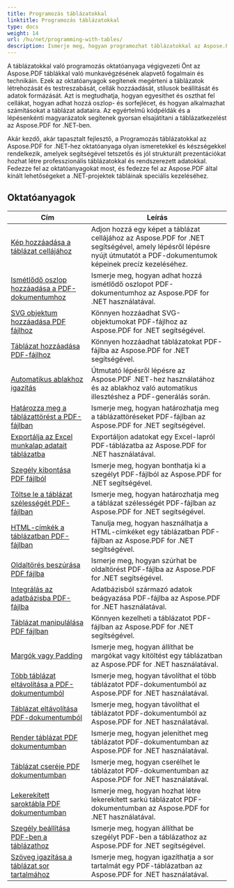 ```yaml
---
title: Programozás táblázatokkal
linktitle: Programozás táblázatokkal
type: docs
weight: 14
url: /hu/net/programming-with-tables/
description: Ismerje meg, hogyan programozhat táblázatokkal az Aspose.PDF for .NET fájlban a lépésenkénti oktatóanyagok segítségével.
---
```

A táblázatokkal való programozás oktatóanyaga végigvezeti Önt az Aspose.PDF táblákkal való munkavégzésének alapvető fogalmain és technikáin. Ezek az oktatóanyagok segítenek megérteni a táblázatok létrehozását és testreszabását, cellák hozzáadását, stílusok beállítását és adatok formázását. Azt is megtudhatja, hogyan egyesíthet és oszthat fel cellákat, hogyan adhat hozzá oszlop- és sorfejlécet, és hogyan alkalmazhat számításokat a táblázat adataira. Az egyértelmű kódpéldák és a lépésenkénti magyarázatok segítenek gyorsan elsajátítani a táblázatkezelést az Aspose.PDF for .NET-ben.

Akár kezdő, akár tapasztalt fejlesztő, a Programozás táblázatokkal az Aspose.PDF for .NET-hez oktatóanyaga olyan ismeretekkel és készségekkel rendelkezik, amelyek segítségével tetszetős és jól strukturált prezentációkat hozhat létre professzionális táblázatokkal és rendszerezett adatokkal. Fedezze fel az oktatóanyagokat most, és fedezze fel az Aspose.PDF által kínált lehetőségeket a .NET-projektek tábláinak speciális kezeléséhez.

## Oktatóanyagok
| Cím | Leírás |
| --- | --- | 
| [Kép hozzáadása a táblázat cellájához](./add-image-in-a-table-cell/) | Adjon hozzá egy képet a táblázat cellájához az Aspose.PDF for .NET segítségével, amely lépésről lépésre nyújt útmutatót a PDF-dokumentumok képeinek precíz kezeléséhez. |  
| [Ismétlődő oszlop hozzáadása a PDF-dokumentumhoz](./add-repeating-column/) | Ismerje meg, hogyan adhat hozzá ismétlődő oszlopot PDF-dokumentumhoz az Aspose.PDF for .NET használatával. |  
| [SVG objektum hozzáadása PDF fájlhoz](./add-svg-object/) | Könnyen hozzáadhat SVG-objektumokat PDF-fájlhoz az Aspose.PDF for .NET segítségével. |  
| [Táblázat hozzáadása PDF-fájlhoz](./add-table/) | Könnyen hozzáadhat táblázatokat PDF-fájlba az Aspose.PDF for .NET segítségével. |  
| [Automatikus ablakhoz igazítás](./auto-fit-to-window/) | Útmutató lépésről lépésre az Aspose.PDF .NET-hez használatához és az ablakhoz való automatikus illesztéshez a PDF-generálás során. |  
| [Határozza meg a táblázattörést a PDF-fájlban](./determine-table-break/) | Ismerje meg, hogyan határozhatja meg a táblázattöréseket PDF-fájlban az Aspose.PDF for .NET segítségével. |  
| [Exportálja az Excel munkalap adatait táblázatba](./export-excel-worksheet-data-to-table/) | Exportáljon adatokat egy Excel-lapról PDF-táblázatba az Aspose.PDF for .NET használatával. |  
| [Szegély kibontása PDF fájlból](./extract-border/) | Ismerje meg, hogyan bonthatja ki a szegélyt PDF-fájlból az Aspose.PDF for .NET segítségével. |  
| [Töltse le a táblázat szélességét PDF-fájlban](./get-table-width/) | Ismerje meg, hogyan határozhatja meg a táblázat szélességét PDF-fájlban az Aspose.PDF for .NET segítségével. |  
| [HTML-címkék a táblázatban PDF-fájlban](./html-tags-inside-table/) | Tanulja meg, hogyan használhatja a HTML-címkéket egy táblázatban PDF-fájlban az Aspose.PDF for .NET segítségével. |  
| [Oldaltörés beszúrása PDF fájlba](./insert-page-break/) | Ismerje meg, hogyan szúrhat be oldaltörést PDF-fájlba az Aspose.PDF for .NET segítségével. |  
| [Integrálás az adatbázisba PDF-fájlba](./integrate-with-database/) | Adatbázisból származó adatok beágyazása PDF-fájlba az Aspose.PDF for .NET használatával. |  
| [Táblázat manipulálása PDF fájlban](./manipulate-table/) | Könnyen kezelheti a táblázatot PDF-fájlban az Aspose.PDF for .NET segítségével. |  
| [Margók vagy Padding](./margins-or-padding/) | Ismerje meg, hogyan állíthat be margókat vagy kitöltést egy táblázatban az Aspose.PDF for .NET használatával. |  
| [Több táblázat eltávolítása a PDF-dokumentumból](./remove-multiple-tables/) | Ismerje meg, hogyan távolíthat el több táblázatot PDF-dokumentumból az Aspose.PDF for .NET használatával. |  
| [Táblázat eltávolítása PDF-dokumentumból](./remove-table/) | Ismerje meg, hogyan távolíthat el táblázatot PDF-dokumentumból az Aspose.PDF for .NET használatával. |  
| [Render táblázat PDF dokumentumban](./render-table/) | Ismerje meg, hogyan jeleníthet meg táblázatot PDF-dokumentumban az Aspose.PDF for .NET használatával. |  
| [Táblázat cseréje PDF dokumentumban](./replace-table/) | Ismerje meg, hogyan cserélhet le táblázatot PDF-dokumentumban az Aspose.PDF for .NET használatával. |  
| [Lekerekített saroktábla PDF dokumentumban](./rounded-corner-table/) | Ismerje meg, hogyan hozhat létre lekerekített sarkú táblázatot PDF-dokumentumban az Aspose.PDF for .NET használatával. |  
| [Szegély beállítása PDF-ben a táblázathoz](./set-border/) | Ismerje meg, hogyan állíthat be szegélyt PDF-ben a táblázathoz az Aspose.PDF for .NET segítségével. |  
| [Szöveg igazítása a táblázat sor tartalmához](./text-alignment-for-table-row-content/) | Ismerje meg, hogyan igazíthatja a sor tartalmát egy PDF-táblázatban az Aspose.PDF for .NET használatával. |  